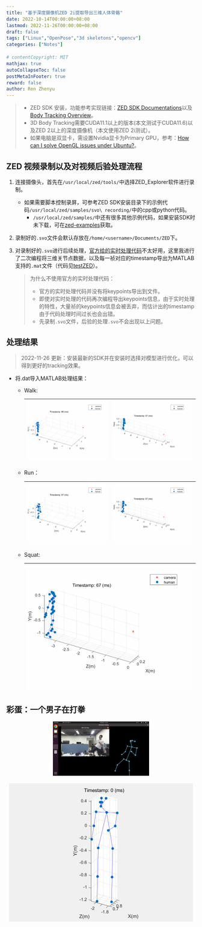 ```yaml
---
title: "基于深度摄像机ZED 2i提取导出三维人体骨骼"
date: 2022-10-14T00:00:00+08:00
lastmod: 2022-11-26T00:00:00+08:00
draft: false
tags: ["Linux","OpenPose","3d skeletons","opencv"]
categories: ["Notes"]

# contentCopyright: MIT
mathjax: true
autoCollapseToc: false
postMetaInFooter: true
reward: false
author: Ren Zhenyu
---
```



> + ZED SDK 安装，功能参考实现链接：[ZED SDK Documentations](https://www.stereolabs.com/docs/)以及[Body Tracking Overview](https://www.stereolabs.com/docs/body-tracking/)。
> + 3D Body Tracking需要CUDA11.1以上的版本(本文测试于CUDA11.6)以及ZED 2以上的深度摄像机（本文使用ZED 2i测试）。
> + 如果电脑是双显卡，需设置Nvidia显卡为Primary GPU，参考：[How can I solve OpenGL issues under Ubuntu?](https://support.stereolabs.com/hc/en-us/articles/8422008229143-How-can-I-solve-OpenGL-issues-under-Ubuntu-)。

## ZED 视频录制以及对视频后验处理流程

1. 连接摄像头，首先在`/usr/local/zed/tools/`中选择ZED_Explorer软件进行录制。

   + 如果需要脚本控制录屏，可参考ZED SDK安装目录下的示例代码`/usr/local/zed/samples/svo\ recording/`中的cpp或python代码。
     + `/usr/local/zed/samples/`中还有很多其他示例代码，如果安装SDK时未下载，可在[zed-examples](https://github.com/stereolabs/zed-examples)获取。

2. 录制好的`.svo`文件会默认存放在`/home/<username>/Documents/ZED`下。

3. 对录制好的`.svo`进行后续处理，[官方给的实时处理代码](https://github.com/stereolabs/zed-examples/tree/master/body%20tracking)不太好用，这里我进行了二次编程将三维关节点数据，以及每一祯对应的timestamp导出为MATLAB支持的`.mat`文件（代码见[testZED](https://github.com/rzy0901/testZED)）。

   > 为什么不使用官方的实时处理代码：
   >
   > + 官方的实时处理代码并没有将keypoints导出到文件。
   > + 即使对实时处理的代码再次编程导出keypoints信息，由于实时处理的特性，大量祯的keypoints信息会被丢弃，而估计出的timestamp由于代码处理时间过长也会出错。
   > + 先录制`.svo`文件，后验的处理`.svo`不会出现以上问题。

## 处理结果

> 2022-11-26 更新：安装最新的SDK并在安装时选择对模型进行优化，可以得到更好的tracking效果。

+ 将.dat导入MATLAB处理结果：

  + Walk:

    | ![](https://github.com/rzy0901/testZED/blob/main/README.assets/walk1.gif?raw=true) | ![](https://github.com/rzy0901/testZED/blob/main/README.assets/walk2.gif?raw=true) |
    | ------------------------------------------------------------ | ------------------------------------------------------------ |

  + Run：
  
    | ![](https://github.com/rzy0901/testZED/blob/main/README.assets/run1.gif?raw=true) | ![](https://github.com/rzy0901/testZED/blob/main/README.assets/run2.gif?raw=true) |
    | ------------------------------------------------------------ | ------------------------------------------------------------ |
  
  + Squat:
  
    |![](https://github.com/rzy0901/testZED/blob/main/README.assets/squat.gif?raw=true)|
    | ------------------------------------------------------------ |
  
    



## 彩蛋：一个男子在打拳

<center><img src="../../zed.assets/lqr.png" alt="test1" style="zoom:25%;" /></center>
</br>
<center>
<img src="../../zed.assets/test2.gif" alt="test2" style="zoom: 50%;" />
</center>